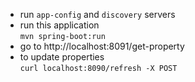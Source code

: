 - run <code>app-config</code> and <code>discovery</code> servers
- run this application  
<code>mvn spring-boot:run</code>
- go to http://localhost:8091/get-property
- to update properties  
<code>curl localhost:8090/refresh -X POST</code>